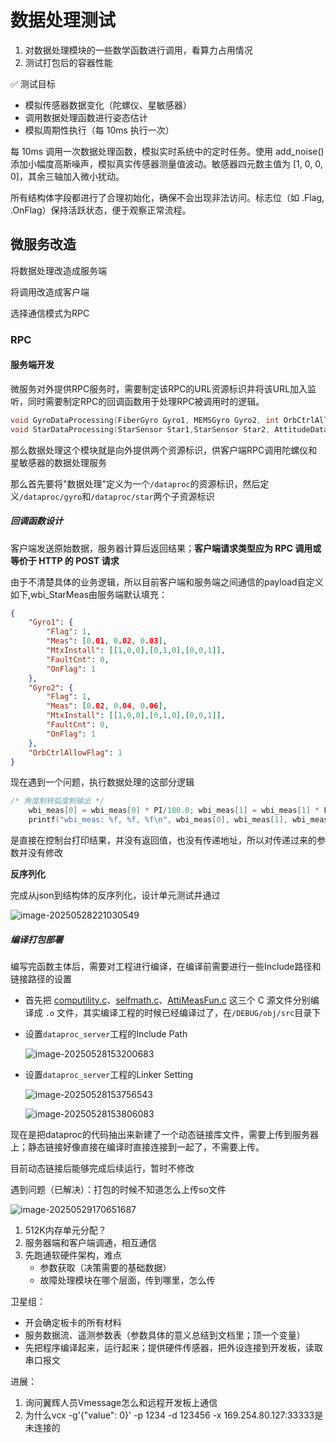# 数据处理测试

1. 对数据处理模块的一些数学函数进行调用，看算力占用情况
2. 测试打包后的容器性能

✅ 测试目标
- 模拟传感器数据变化（陀螺仪、星敏感器）
- 调用数据处理函数进行姿态估计
- 模拟周期性执行（每 10ms 执行一次）

每 10ms 调用一次数据处理函数，模拟实时系统中的定时任务。使用 add_noise() 添加小幅度高斯噪声，模拟真实传感器测量值波动。敏感器四元数主值为 [1, 0, 0, 0]，其余三轴加入微小扰动。

所有结构体字段都进行了合理初始化，确保不会出现非法访问。标志位（如 .Flag, .OnFlag）保持活跃状态，便于观察正常流程。

## 微服务改造

将数据处理改造成服务端

将调用改造成客户端

选择通信模式为RPC

### RPC
#### 服务端开发
微服务对外提供RPC服务时，需要制定该RPC的URL资源标识并将该URL加入监听，同时需要制定RPC的回调函数用于处理RPC被调用时的逻辑。

```c
void GyroDataProcessing(FiberGyro Gyro1, MEMSGyro Gyro2, int OrbCtrlAllowFlag, double wbi_StarMeas[3]);
void StarDataProcessing(StarSensor Star1,StarSensor Star2, AttitudeData AttiData);
```

那么数据处理这个模块就是向外提供两个资源标识，供客户端RPC调用陀螺仪和星敏感器的数据处理服务

那么首先要将"数据处理"定义为一个`/dataproc`的资源标识，然后定义`/dataproc/gyro`和`/dataproc/star`两个子资源标识

##### 回调函数设计

客户端发送原始数据，服务器计算后返回结果；**客户端请求类型应为 RPC 调用或等价于 HTTP 的 POST 请求**

由于不清楚具体的业务逻辑，所以目前客户端和服务端之间通信的payload自定义如下,wbi_StarMeas由服务端默认填充：

```json
{
    "Gyro1": {
        "Flag": 1,
        "Meas": [0.01, 0.02, 0.03],
        "MtxInstall": [[1,0,0],[0,1,0],[0,0,1]],
        "FaultCnt": 0,
        "OnFlag": 1
    },
    "Gyro2": {
        "Flag": 1,
        "Meas": [0.02, 0.04, 0.06],
        "MtxInstall": [[1,0,0],[0,1,0],[0,0,1]],
        "FaultCnt": 0,
        "OnFlag": 1
    },
    "OrbCtrlAllowFlag": 1
}
```

 现在遇到一个问题，执行数据处理的这部分逻辑

```c
/* 角度制转弧度制输出 */
    wbi_meas[0] = wbi_meas[0] * PI/180.0; wbi_meas[1] = wbi_meas[1] * PI/180.0; wbi_meas[2] = wbi_meas[2] * PI/180.0;
    printf("wbi_meas: %f, %f, %f\n", wbi_meas[0], wbi_meas[1], wbi_meas[2]);
```

是直接在控制台打印结果，并没有返回值，也没有传递地址，所以对传递过来的参数并没有修改

**反序列化**

完成从json到结构体的反序列化，设计单元测试并通过

![image-20250528221030549](assets/image-20250528221030549.png)



##### 编译打包部署

编写完函数主体后，需要对工程进行编译，在编译前需要进行一些Include路径和链接路径的设置

- 首先把 [computility.c](javascript:void(0))、[selfmath.c](javascript:void(0))、[AttiMeasFun.c](javascript:void(0)) 这三个 C 源文件分别编译成 `.o` 文件，其实编译工程的时候已经编译过了，在`/DEBUG/obj/src`目录下

- 设置`dataproc_server`工程的Include Path

  ![image-20250528153200683](assets/image-20250528153200683.png)

- 设置`dataproc_server`工程的Linker Setting

  ![image-20250528153756543](assets/image-20250528153756543.png)

  ![image-20250528153806083](assets/image-20250528153806083.png)

现在是把dataproc的代码抽出来新建了一个动态链接库文件，需要上传到服务器上；静态链接好像直接在编译时直接连接到一起了，不需要上传。

目前动态链接后能够完成后续运行，暂时不修改

遇到问题（已解决）：打包的时候不知道怎么上传so文件

![image-20250529170651687](assets/image-20250529170651687.png)





1. 512K内存单元分配？
2. 服务器端和客户端调通，相互通信
3. 先跑通软硬件架构，难点
   - 参数获取（决策需要的基础数据）
   - 故障处理模块在哪个层面，传到哪里，怎么传



卫星组：

- 开会确定板卡的所有材料
- 服务数据流、遥测参数表（参数具体的意义总结到文档里；顶一个变量）
- 先把程序编译起来，运行起来；提供硬件传感器，把外设连接到开发板，读取串口报文



进展：

1. 询问翼辉人员Vmessage怎么和远程开发板上通信
2. 为什么vcx -g'{"value": 0}' -p 1234 -d 123456 -x 169.254.80.127:33333是未连接的